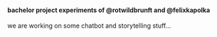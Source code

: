 #### bachelor project experiments of @rotwildbrunft and @felixkapolka
we are working on some chatbot and storytelling stuff…
